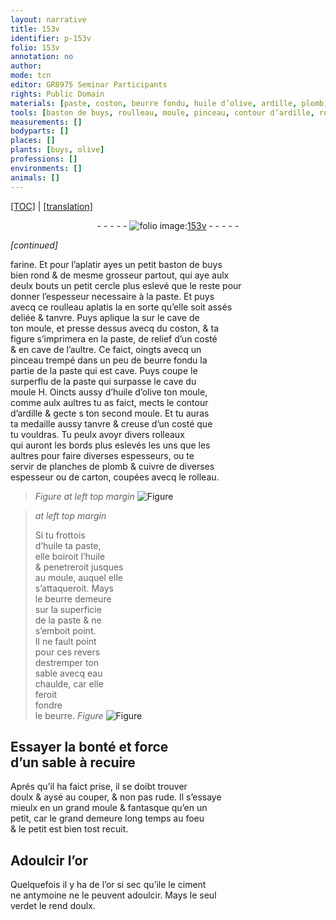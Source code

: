 ```yaml
---
layout: narrative
title: 153v
identifier: p-153v
folio: 153v
annotation: no
author:
mode: tcn
editor: GR8975 Seminar Participants
rights: Public Domain
materials: [paste, coston, beurre fondu, huile d’olive, ardille, plomb, cuivre, carton, huile, beurre, eau chaulde, or, ciment, antymoine, verdet]
tools: [baston de buys, roulleau, moule, pinceau, contour d’ardille, rolleaux, planches de plomb & cuivre de diverses espesseur ou de carton, rolleau]
measurements: []
bodyparts: []
places: []
plants: [buys, olive]
professions: []
environments: []
animals: []
---
```


 <p><a href="{{ site.baseurl }}/normalized/">[TOC]</a> | <a href="{{ site.baseurl }}/texts/p-153v_tl/" target="_blank">[translation]</a></p><div class="folio" align="center">- - - - - <a href="http://gallica.bnf.fr/ark:/12148/btv1b10500001g/f312.image" target="_blank"><img src="https://cu-mkp.github.io/2017-workshop-edition/assets/photo-icon.png" alt="folio image: " style="display:inline-block; margin-bottom:-3px;"/>153v</a> - - - - - </div>  
 
*[continued]*
  
farine. Et pour l’aplatir ayes un petit <span class="tl">baston de <span class="pa">buys</span></span><br/> bien rond & de mesme grosseur partout, qui aye aulx<br/> deulx bouts un petit cercle plus eslevé que le reste pour<br/> donner l’espesseur necessaire à la <span class="m">paste</span>. Et puys<br/> avecq ce <span class="tl">roulleau</span> aplatis la en sorte qu’elle soit assés<br/> deliée & tanvre. Puys aplique la sur le cave de <br/> ton <span class="tl">moule</span>, et presse dessus avecq du <span class="m">coston</span>, & ta<br/> figure s’imprimera en la <span class="m">paste</span>, de relief d’un costé<br/> & en cave de l’aultre. Ce faict, oingts avecq un<br/> <span class="tl">pinceau</span> trempé dans un peu de <span class="m">beurre fondu</span> la<br/> partie de la <span class="m">paste</span> qui est cave. Puys coupe le<br/> su<span class="del">r</span>perflu de la <span class="m">paste</span> qui surpasse le cave du<br/> <span class="tl">moule</span> <span class="del">H</span>. Oincts aussy d’<span class="m">huile d’<span class="pa">olive</span></span> ton <span class="tl">moule</span>,<br/> co<span class="exp">mm</span>e aulx aultres tu as faict, mects le <span class="tl">contour<br/> d’<span class="m">ardille</span></span> & gecte <span class="del">s</span> ton second moule. Et tu auras<br/> ta medaille aussy tanvre & creuse d’un costé que<br/> tu vouldras. Tu peulx avoyr divers <span class="tl">rolleaux</span><br/> qui auront les bords plus eslevés les uns que les<br/> aultres pour faire diverses espesseurs, ou te<br/> servir de <span class="tl">planches de <span class="m">plomb</span> & <span class="m">cuivre</span> de diverses<br/> espesseur ou de <span class="m">carton</span></span>, coupées avecq le <span class="tl">rolleau</span>.
 
> *Figure*
> *at left top margin*
> <a href="https://drive.google.com/open?id=0B9-oNrvWdlO5czR5TF9scDhsSG8" target="_blank"><img src="https://cu-mkp.github.io/GR8975-edition/assets/photo-icon.png" alt="Figure" style="display:inline-block; margin-bottom:-3px;"/></a>
 
> *at left top margin*
> 
> 
>  Si tu frottois<br/> d’<span class="m">huile</span> ta <span class="m">paste</span>,<br/> elle boiroit l’<span class="m">huile</span><br/> & penetreroit jusques<br/> au <span class="tl">moule</span>, auquel elle<br/> s’attaqueroit. Mays<br/> le <span class="m">beurre</span> demeure<br/> sur la superficie<br/> de la <span class="m">paste</span> & ne<br/> s’emboit point.<br/> Il ne fault point<br/> pour ces revers<br/> destremper ton<br/> sable avecq <span class="m">eau<br/> chaulde</span>, car elle<br/> feroit<br/> fondre<br/> le <span class="m">beurre</span>. 
> *Figure*
> <a href="https://drive.google.com/open?id=0B9-oNrvWdlO5c3FRZnZSMnU1Njg" target="_blank"><img src="https://cu-mkp.github.io/GR8975-edition/assets/photo-icon.png" alt="Figure" style="display:inline-block; margin-bottom:-3px;"/></a>
 
 
 
  

## Essayer la bonté et force<br/> d’un sable à recuire

 
Aprés qu’il ha faict prise, il se doibt trouver<br/> doulx & aysé au couper, & non pas rude. Il s’essaye<br/> mieulx en un grand <span class="tl">moule</span> & fantasque qu’en un<br/> petit, car le grand demeure long temps au foeu<br/> & le petit est bien tost recuit.
 
 
  

## Adoulcir l’<span class="m">or</span>

 
Quelquefois il y ha de l’<span class="m">or</span> si sec qu<span class="del">’il</span>e le <span class="m">ciment</span><br/> ne <span class="m">antymoine</span> ne le peuvent adoulcir. Mays le seul<br/> <span class="m">verdet</span> le rend doulx.
 
 